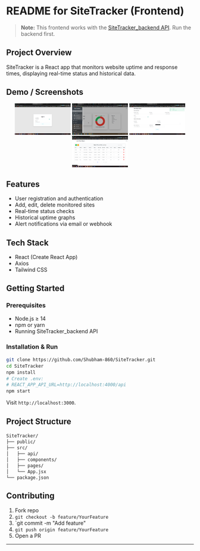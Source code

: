 # README for SiteTracker (Frontend)

> **Note:** This frontend works with the [SiteTracker\_backend API](https://github.com/Shubham-860/SiteTracker_backend). Run the backend first.

## Project Overview

SiteTracker is a React app that monitors website uptime and response times, displaying real-time status and historical data.

## Demo / Screenshots

<p align="center">
  <img src="./src/assects/img/Login.png" alt="Login Screen" width="150" />
  <img src="./src/assects/img/Sidebar.png" alt="Sidebar Screen" width="150" />
  <img src="./src/assects/img/Picture3.png" alt="Add Record Screen" width="150" />
  <img src="./src/assects/img/Picture5.png" alt="All Records Screen" width="150" />
</p>


## Features

* User registration and authentication
* Add, edit, delete monitored sites
* Real-time status checks
* Historical uptime graphs
* Alert notifications via email or webhook

## Tech Stack

* React (Create React App)
* Axios
* Tailwind CSS

## Getting Started

### Prerequisites

* Node.js ≥ 14
* npm or yarn
* Running SiteTracker\_backend API

### Installation & Run

```bash
git clone https://github.com/Shubham-860/SiteTracker.git
cd SiteTracker
npm install
# Create .env:
# REACT_APP_API_URL=http://localhost:4000/api
npm start
```

Visit `http://localhost:3000`.

## Project Structure

```text
SiteTracker/
├── public/
├── src/
│   ├── api/
│   ├── components/
│   ├── pages/
│   └── App.jsx
└── package.json
```

## Contributing

1. Fork repo
2. `git checkout -b feature/YourFeature`
3. \`git commit -m "Add feature"
4. `git push origin feature/YourFeature`
5. Open a PR

---

